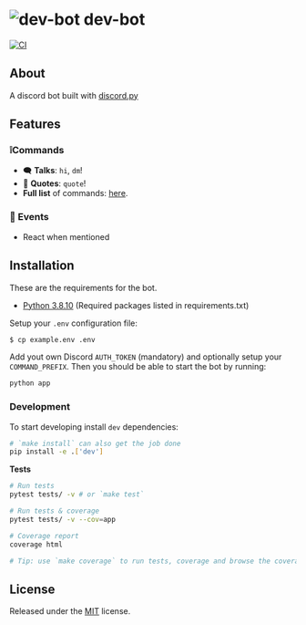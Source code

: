 <h1><img src="https://user-images.githubusercontent.com/5806540/166961075-66690c37-eb4e-409d-9a5e-2b5799747ef4.png" alt="dev-bot"/> dev-bot</h1>

[![CI](https://github.com/allanjsouza/dev-bot/actions/workflows/ci.yml/badge.svg)](https://github.com/allanjsouza/dev-bot/actions/workflows/ci.yml)

## About

A discord bot built with [discord.py](https://discordpy.readthedocs.io)

## Features

### ❕Commands

- 🗨️ **Talks**: `hi`, `dm`!
- 💭 **Quotes**: `quote`!
- **Full list** of commands: [here](https://github.com/allanjsouza/dev-bot/blob/master/docs/COMMANDS.md).

### 🔔 Events

- React when mentioned

## Installation

These are the requirements for the bot.

- [Python 3.8.10](https://www.python.org/downloads) (Required packages listed in requirements.txt)

Setup your `.env` configuration file:

```sh
$ cp example.env .env
```

Add yout own Discord `AUTH_TOKEN` (mandatory) and optionally setup your `COMMAND_PREFIX`. Then you should be able to start the bot by running:

```sh
python app
```

### Development

To start developing install `dev` dependencies:

```sh
# `make install` can also get the job done
pip install -e .['dev']
```

**Tests**

```sh
# Run tests
pytest tests/ -v # or `make test`

# Run tests & coverage
pytest tests/ -v --cov=app

# Coverage report
coverage html

# Tip: use `make coverage` to run tests, coverage and browse the coverage report
```

## License

Released under the [MIT](https://github.com/allanjsouza/dev-bot/blob/master/LICENSE) license.
